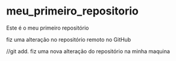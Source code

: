 # meu_primeiro_repositorio
Este é o meu primeiro repositório

fiz uma alteração no repositório remoto no GitHub


//git add.
fiz uma nova alteração do repositório na minha maquina

